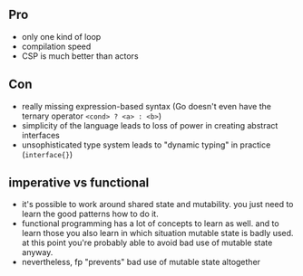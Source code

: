## Pro

- only one kind of loop
- compilation speed
- CSP is much better than actors

## Con

- really missing expression-based syntax (Go doesn't even have the ternary operator `<cond> ? <a> : <b>`)
- simplicity of the language leads to loss of power in creating abstract interfaces
- unsophisticated type system leads to "dynamic typing" in practice (`interface{}`)

## imperative vs functional

- it's possible to work around shared state and mutability. you just need to learn the good patterns how to do it.
- functional programming has a lot of concepts to learn as well. and to learn those you also learn in which situation mutable state is badly used. at this point you're probably able to avoid bad use of mutable state anyway.
- nevertheless, fp "prevents" bad use of mutable state altogether
